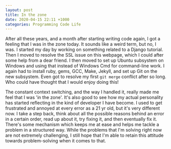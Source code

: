 ```yaml
---
layout: post
title: In the zone
date: 2020-04-15 22:11 +1000
categories: Programming Code Life
---
```

After all these years, and a month after starting writing code again, I got a feeling that I was in the zone today. It sounds like a weird term, but no, I was. I started my day by working on something related to a Django tutorial. Then I moved to resolve the SSL issue on this webpage, which I could after some help from a dear friend. I then moved to set up Ubuntu subsystem on Windows and using that instead of Windows Cmd for command-line work. I again had to install ruby, gems, GCC, Make, Jekyll, and set up Git on the new subsystem. Even got to resolve my first ```git merge``` conflict after so long. Who could have thought that I would enjoy doing this!

The constant context switching, and the way I handled it, really made me feel that I was 'in the zone'. It's also good to see how my actual personality has started reflecting in the kind of developer I have become. I used to get frustrated and annoyed at every error as a 21 yr old, but it's very different now. I take a step back, think about all the possible reasons behind an error in a certain order, read up about it, try fixing it, and then eventually fix it. There's some mechanism which keeps me at ease and helps me tackle a problem in a structured way. While the problems that I'm solving right now are not extremely challenging, I still hope that I'm able to retain this attitude towards problem-solving when it comes to that.